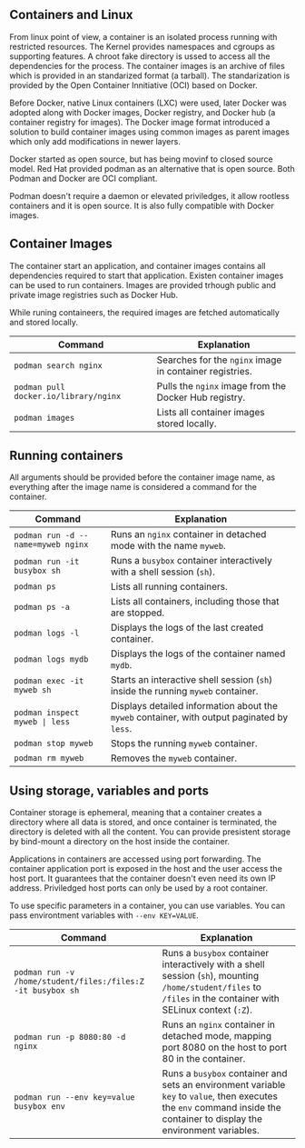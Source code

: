 ## Containers and Linux

From linux point of view, a container is an isolated process running with restricted resources. The Kernel provides namespaces and cgroups as supporting features. A chroot fake directory is ussed to access all the dependencies for the process. The container images is an archive of files which is provided in an standarized format (a tarball). The standarization is provided by the Open Container Innitiative (OCI) based on Docker.

Before Docker, native Linux containers (LXC) were used, later Docker was adopted along with Docker images, Docker registry, and Docker hub (a container registry for images). The Docker image format introduced a solution to build container images using common images as parent images which only add modifications in newer layers.

Docker started as open source, but has being movinf to closed source model. Red Hat provided podman as an alternative that is open source. Both Podman and Docker are OCI compliant.

Podman doesn't require a daemon or elevated priviledges, it allow rootless containers and it is open source. It is also fully compatible with Docker images.

## Container Images

The container start an application, and container images contains all dependencies required to start that application. Existen container images can be used to run containers. Images are provided trhough public and private image registries such as Docker Hub.

While runing containeers, the required images are fetched automatically and stored locally.

| Command                                     | Explanation                                                                                       |
|---------------------------------------------|---------------------------------------------------------------------------------------------------|
| `podman search nginx`                       | Searches for the `nginx` image in container registries.                                           |
| `podman pull docker.io/library/nginx`       | Pulls the `nginx` image from the Docker Hub registry.                                             |
| `podman images`                             | Lists all container images stored locally.                                                        |

## Running containers

All arguments should be provided before the container image name, as everything after the image name is considered a command for the container.

| Command                                    | Explanation                                                                                       |
|--------------------------------------------|---------------------------------------------------------------------------------------------------|
| `podman run -d --name=myweb nginx`         | Runs an `nginx` container in detached mode with the name `myweb`.                                 |
| `podman run -it busybox sh`                | Runs a `busybox` container interactively with a shell session (`sh`).                             |
| `podman ps`                                | Lists all running containers.                                                                     |
| `podman ps -a`                             | Lists all containers, including those that are stopped.                                           |
| `podman logs -l`                           | Displays the logs of the last created container.                                                  |
| `podman logs mydb`                         | Displays the logs of the container named `mydb`.                                                  |
| `podman exec -it myweb sh`                 | Starts an interactive shell session (`sh`) inside the running `myweb` container.                  |
| `podman inspect myweb \| less`              | Displays detailed information about the `myweb` container, with output paginated by `less`.       |
| `podman stop myweb`                        | Stops the running `myweb` container.                                                              |
| `podman rm myweb`                          | Removes the `myweb` container.                                                                    |

## Using storage, variables and ports

Container storage is ephemeral, meaning that a container creates a directory where all data is stored, and once container is terminated, the directory is deleted with all the content. You can provide presistent storage by bind-mount a directory on the host inside the container.

Applications in containers are accessed using port forwarding. The container application port is exposed in the host and the user access the host port. It guarantees that the container doesn't even need its own IP address. Priviledged host ports can only be used by a root container.

To use specific parameters in a container, you can use variables. You can pass environtment variables with `--env KEY=VALUE`.

| Command                                                          | Explanation                                                                                         |
|------------------------------------------------------------------|-----------------------------------------------------------------------------------------------------|
| `podman run -v /home/student/files:/files:Z -it busybox sh`      | Runs a `busybox` container interactively with a shell session (`sh`), mounting `/home/student/files` to `/files` in the container with SELinux context (`:Z`). |
| `podman run -p 8080:80 -d nginx`                                 | Runs an `nginx` container in detached mode, mapping port 8080 on the host to port 80 in the container.  |
| `podman run --env key=value busybox env`                         | Runs a `busybox` container and sets an environment variable `key` to `value`, then executes the `env` command inside the container to display the environment variables. |
